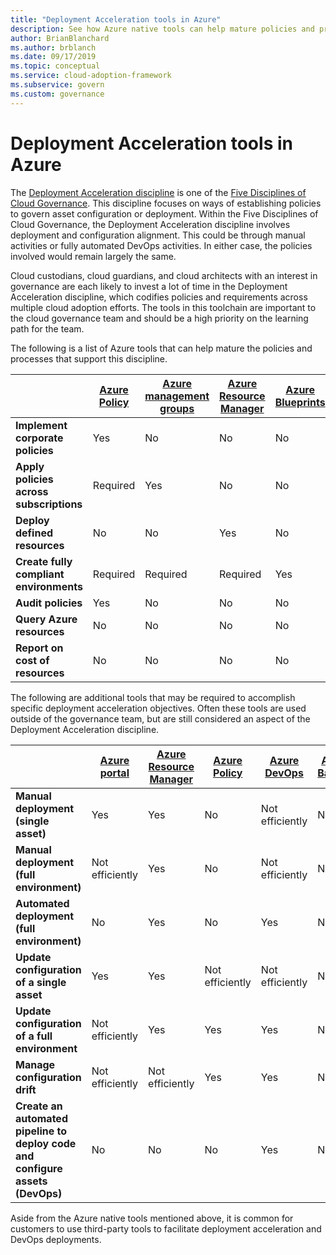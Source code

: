 ```yaml
---
title: "Deployment Acceleration tools in Azure"
description: See how Azure native tools can help mature policies and processes that support the Deployment Acceleration discipline.
author: BrianBlanchard
ms.author: brblanch
ms.date: 09/17/2019
ms.topic: conceptual
ms.service: cloud-adoption-framework
ms.subservice: govern
ms.custom: governance
---
```


# Deployment Acceleration tools in Azure

The [Deployment Acceleration discipline](./index.md) is one of the [Five Disciplines of Cloud Governance](../governance-disciplines.md). This discipline focuses on ways of establishing policies to govern asset configuration or deployment. Within the Five Disciplines of Cloud Governance, the Deployment Acceleration discipline involves deployment and configuration alignment. This could be through manual activities or fully automated DevOps activities. In either case, the policies involved would remain largely the same.

Cloud custodians, cloud guardians, and cloud architects with an interest in governance are each likely to invest a lot of time in the Deployment Acceleration discipline, which codifies policies and requirements across multiple cloud adoption efforts. The tools in this toolchain are important to the cloud governance team and should be a high priority on the learning path for the team.

The following is a list of Azure tools that can help mature the policies and processes that support this discipline.

|  | [Azure Policy](/azure/governance/policy/overview) | [Azure management groups](/azure/governance/management-groups) | [Azure Resource Manager](/azure/azure-resource-manager/management/overview) | [Azure Blueprints](/azure/governance/blueprints/overview) | [Azure resource graph](/azure/governance/resource-graph/overview) | [Azure Cost Management](/azure/cost-management) |
|---------|---------|---------|---------|---------|---------|---------|
| **Implement corporate policies**     | Yes | No  | No  | No | No | No |
| **Apply policies across subscriptions**     | Required | Yes  | No  | No | No | No |
| **Deploy defined resources**     | No | No  | Yes  | No | No | No |
| **Create fully compliant environments**      | Required | Required  | Required  | Yes | No | No |
| **Audit policies**      | Yes | No  | No  | No | No | No |
| **Query Azure resources**      | No | No  | No  | No | Yes | No |
| **Report on cost of resources**      | No | No  | No  | No | No | Yes |

The following are additional tools that may be required to accomplish specific deployment acceleration objectives. Often these tools are used outside of the governance team, but are still considered an aspect of the Deployment Acceleration discipline.

|  | [Azure portal](https://azure.microsoft.com/features/azure-portal)  | [Azure Resource Manager](/azure/azure-resource-manager/management/overview)  | [Azure Policy](/azure/governance/policy/overview) | [Azure DevOps](/azure/devops/user-guide/what-is-azure-devops) | [Azure Backup](/azure/backup/backup-overview) | [Azure Site Recovery](/azure/site-recovery/site-recovery-overview) |
|---------|---------|---------|---------|---------|---------|---------|
| **Manual deployment (single asset)**     | Yes | Yes  | No  | Not efficiently | No | Yes |
| **Manual deployment (full environment)**     | Not efficiently | Yes | No  | Not efficiently | No | Yes |
| **Automated deployment (full environment)**     | No  | Yes  | No  | Yes  | No | Yes |
| **Update configuration of a single asset**     | Yes | Yes | Not efficiently | Not efficiently | No | Yes, during replication |
| **Update configuration of a full environment**     | Not efficiently | Yes | Yes | Yes  | No | Yes, during replication |
| **Manage configuration drift**     | Not efficiently | Not efficiently | Yes  | Yes  | No | Yes, during replication |
| **Create an automated pipeline to deploy code and configure assets (DevOps)**     | No | No | No | Yes | No | No |

Aside from the Azure native tools mentioned above, it is common for customers to use third-party tools to facilitate deployment acceleration and DevOps deployments.